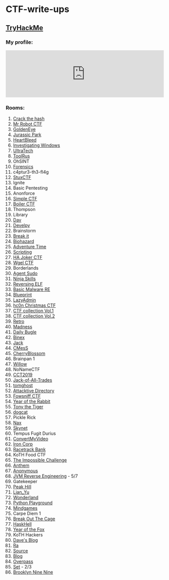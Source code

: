 # CTF-write-ups

## [TryHackMe](https://tryhackme.com/)

### My profile:

<iframe src="https://tryhackme.com/api/v2/badges/public-profile?userPublicId=419463" style="border:none; width:100%;"></iframe>

### Rooms:

1. [Crack the hash](https://github.com/Luki1235512/CTF-write-ups/blob/main/TryHackMe/Crack%20the%20hash/README.md)
2. [Mr Robot CTF](https://github.com/Luki1235512/CTF-write-ups/blob/main/TryHackMe/Mr%20Robot%20CTF/README.md)
3. [GoldenEye](https://github.com/Luki1235512/CTF-write-ups/blob/main/TryHackMe/GoldenEye/README.md)
4. [Jurassic Park](https://github.com/Luki1235512/CTF-write-ups/blob/main/TryHackMe/Jurassic%20Park/README.md)
5. [HeartBleed](https://github.com/Luki1235512/CTF-write-ups/blob/main/TryHackMe/HeartBleed/README.md)
6. [Investigating Windows](https://github.com/Luki1235512/CTF-write-ups/blob/main/TryHackMe/Investigating%20Windows/README.md)
7. [UltraTech](https://github.com/Luki1235512/CTF-write-ups/blob/main/TryHackMe/UltraTech/README.md)
8. [ToolRus](https://github.com/Luki1235512/CTF-write-ups/blob/main/TryHackMe/ToolsRus/README.md)
9. OhSINT
10. [Forensics](https://github.com/Luki1235512/CTF-write-ups/blob/main/TryHackMe/Forensics/README.md)
11. c4ptur3-th3-fl4g
12. [StuxCTF](https://github.com/Luki1235512/CTF-write-ups/blob/main/TryHackMe/StuxCTF/README.md)
13. Ignite
14. Basic Pentesting
15. Anonforce
16. [Simple CTF](https://github.com/Luki1235512/CTF-write-ups/blob/main/TryHackMe/Simple%20CTF/README.md)
17. [Boiler CTF](https://github.com/Luki1235512/CTF-write-ups/blob/main/TryHackMe/Boiler%20CTF/README.md)
18. Thompson
19. Library
20. [Dav](https://github.com/Luki1235512/CTF-write-ups/blob/main/TryHackMe/Dav/README.md)
21. [Develpy](https://github.com/Luki1235512/CTF-write-ups/blob/main/TryHackMe/Develpy/README.md)
22. Brainstorm
23. [Break it](https://github.com/Luki1235512/CTF-write-ups/blob/main/TryHackMe/Break%20it/README.md)
24. [Biohazard](https://github.com/Luki1235512/CTF-write-ups/blob/main/TryHackMe/Biohazard/README.md)
25. [Adventure Time](https://github.com/Luki1235512/CTF-write-ups/blob/main/TryHackMe/Adventure%20Time/README.md)
26. [Scripting](https://github.com/Luki1235512/CTF-write-ups/blob/main/TryHackMe/Scripting/README.md)
27. [HA Joker CTF](https://github.com/Luki1235512/CTF-write-ups/blob/main/TryHackMe/HA%20Joker%20CTF/README.md)
28. [Wgel CTF](https://github.com/Luki1235512/CTF-write-ups/blob/main/TryHackMe/Wgel%20CTF/README.md)
29. Borderlands
30. [Agent Sudo](https://github.com/Luki1235512/CTF-write-ups/blob/main/TryHackMe/Agent%20Sudo/README.md)
31. [Ninja Skills](https://github.com/Luki1235512/CTF-write-ups/blob/main/TryHackMe/Ninja%20Skills/README.md)
32. [Reversing ELF](https://github.com/Luki1235512/CTF-write-ups/blob/main/TryHackMe/Reversing%20ELF/README.md)
33. [Basic Malware RE](https://github.com/Luki1235512/CTF-write-ups/blob/main/TryHackMe/Basic%20Malware%20RE/README.md)
34. [Blueprint](https://github.com/Luki1235512/CTF-write-ups/blob/main/TryHackMe/Blueprint/README.md)
35. [LazyAdmin](https://github.com/Luki1235512/CTF-write-ups/blob/main/TryHackMe/LazyAdmin/README.md)
36. [hc0n Christmas CTF](https://github.com/Luki1235512/CTF-write-ups/blob/main/TryHackMe/hc0n%20Christmas%20CTF/README.md)
37. [CTF collection Vol.1](https://github.com/Luki1235512/CTF-write-ups/blob/main/TryHackMe/CTF%20collection%20Vol.1/README.md)
38. [CTF collection Vol.2](https://github.com/Luki1235512/CTF-write-ups/blob/main/TryHackMe/CTF%20collection%20Vol.2/README.md)
39. [Retro](https://github.com/Luki1235512/CTF-write-ups/blob/main/TryHackMe/Retro/README.md)
40. [Madness](https://github.com/Luki1235512/CTF-write-ups/blob/main/TryHackMe/Madness/README.md)
41. [Daily Bugle](https://github.com/Luki1235512/CTF-write-ups/blob/main/TryHackMe/Daily%20Bugle/README.md)
42. [Binex](https://github.com/Luki1235512/CTF-write-ups/blob/main/TryHackMe/Binex/README.md)
43. [Jack](https://github.com/Luki1235512/CTF-write-ups/blob/main/TryHackMe/Jack/README.md)
44. [CMesS](https://github.com/Luki1235512/CTF-write-ups/blob/main/TryHackMe/CMesS/README.md)
45. [CherryBlossom](https://github.com/Luki1235512/CTF-write-ups/blob/main/TryHackMe/CherryBlossom/README.md)
46. Brainpan 1
47. [Willow](https://github.com/Luki1235512/CTF-write-ups/blob/main/TryHackMe/Willow/README.md)
48. NoNameCTF
49. [CCT2019](https://github.com/Luki1235512/CTF-write-ups/blob/main/TryHackMe/CCT2019/README.md)
50. [Jack-of-All-Trades](https://github.com/Luki1235512/CTF-write-ups/blob/main/TryHackMe/Jack-of-All-Trades/README.md)
51. [tomghost](https://github.com/Luki1235512/CTF-write-ups/blob/main/TryHackMe/tomghost/README.md)
52. [Attacktive Directory](https://github.com/Luki1235512/CTF-write-ups/blob/main/TryHackMe/Attacktive%20Directory/README.md)
53. [Fowsniff CTF](https://github.com/Luki1235512/CTF-write-ups/blob/main/TryHackMe/Fowsniff%20CTF/README.md)
54. [Year of the Rabbit](https://github.com/Luki1235512/CTF-write-ups/blob/main/TryHackMe/Year%20of%20the%20Rabbit/README.md)
55. [Tony the Tiger](https://github.com/Luki1235512/CTF-write-ups/blob/main/TryHackMe/Tony%20the%20Tiger/README.md)
56. [dogcat](https://github.com/Luki1235512/CTF-write-ups/blob/main/TryHackMe/dogcat/README.md)
57. Pickle Rick
58. [Nax](https://github.com/Luki1235512/CTF-write-ups/blob/main/TryHackMe/Nax/README.md)
59. [Skynet](https://github.com/Luki1235512/CTF-write-ups/blob/main/TryHackMe/Skynet/README.md)
60. Tempus Fugit Durius
61. [ConvertMyVideo](https://github.com/Luki1235512/CTF-write-ups/blob/main/TryHackMe/ConvertMyVideo/README.md)
62. [Iron Corp](https://github.com/Luki1235512/CTF-write-ups/blob/main/TryHackMe/Iron%20Corp/README.md)
63. [Racetrack Bank](https://github.com/Luki1235512/CTF-write-ups/blob/main/TryHackMe/Racetrack%20Bank/README.md)
64. KoTH Food CTF
65. [The Impossible Challenge](https://github.com/Luki1235512/CTF-write-ups/blob/main/TryHackMe/The%20Impossible%20Challenge/README.md)
66. [Anthem](https://github.com/Luki1235512/CTF-write-ups/blob/main/TryHackMe/Anthem/README.md)
67. [Anonymous](https://github.com/Luki1235512/CTF-write-ups/blob/main/TryHackMe/Anonymous/README.md)
68. [JVM Reverse Engineering](https://github.com/Luki1235512/CTF-write-ups/blob/main/TryHackMe/JVM%20Reverse%20Engineering/README.md) - 5/7
69. Gatekeeper
70. [Peak Hill](https://github.com/Luki1235512/CTF-write-ups/blob/main/TryHackMe/Peak%20Hill/README.md)
71. [Lian_Yu](https://github.com/Luki1235512/CTF-write-ups/blob/main/TryHackMe/Lian_Yu/README.md)
72. [Wonderland](https://github.com/Luki1235512/CTF-write-ups/blob/main/TryHackMe/Wonderland/README.md)
73. [Python Playground](https://github.com/Luki1235512/CTF-write-ups/blob/main/TryHackMe/Python%20Playground/README.md)
74. [Mindgames](https://github.com/Luki1235512/CTF-write-ups/blob/main/TryHackMe/Mindgames/README.md)
75. Carpe Diem 1
76. [Break Out The Cage](https://github.com/Luki1235512/CTF-write-ups/blob/main/TryHackMe/Break%20Out%20The%20Cage/README.md)
77. [HaskHell](https://github.com/Luki1235512/CTF-write-ups/blob/main/TryHackMe/HaskHell/README.md)
78. [Year of the Fox](https://github.com/Luki1235512/CTF-write-ups/blob/main/TryHackMe/Year%20of%20the%20Fox/README.md)
79. KoTH Hackers
80. [Dave's Blog](https://github.com/Luki1235512/CTF-write-ups/blob/main/TryHackMe/Dave's%20Blog/README.md)
81. [Ra](https://github.com/Luki1235512/CTF-write-ups/blob/main/TryHackMe/Ra/README.md)
82. [Source](https://github.com/Luki1235512/CTF-write-ups/blob/main/TryHackMe/Source/README.md)
83. [Blog](https://github.com/Luki1235512/CTF-write-ups/blob/main/TryHackMe/Blog/README.md)
84. [Overpass](https://github.com/Luki1235512/CTF-write-ups/blob/main/TryHackMe/Overpass/README.md)
85. [Set](https://github.com/Luki1235512/CTF-write-ups/blob/main/TryHackMe/Set/README.md) - 2/3
86. [Brooklyn Nine Nine](https://github.com/Luki1235512/CTF-write-ups/blob/main/TryHackMe/Brooklyn%20Nine%20Nine/README.md)
